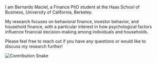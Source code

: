 I am Bernardo Maciel, a Finance PhD student at the Haas School of Business, University of California, Berkeley.  

My research focuses on behavioral finance, investor behavior, and household finance, with a particular interest in how psychological factors influence financial decision-making among individuals and households.

Please feel free to reach out if you have any questions or would like to discuss my research further!

<picture>
  <!-- dark-mode -->
  <source media="(prefers-color-scheme: dark)"
          srcset="https://raw.githubusercontent.com/econbernardo/econbernardo/output/github-snake-dark.gif" />
  <!-- light-mode -->
  <img alt="Contribution Snake"
       src="https://raw.githubusercontent.com/econbernardo/econbernardo/output/github-snake.gif" />
</picture>
